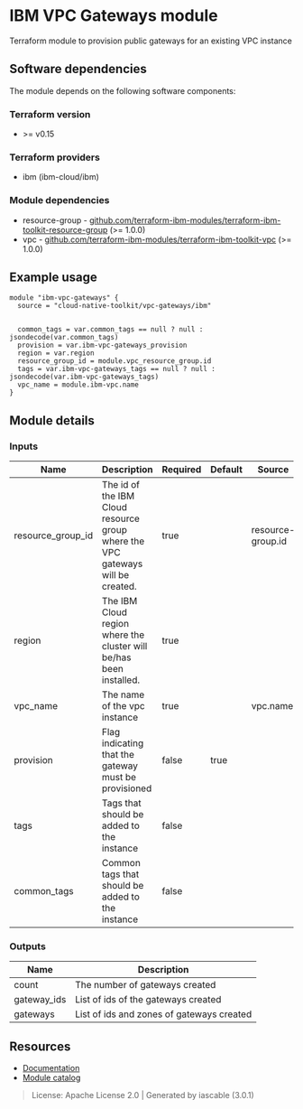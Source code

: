 # IBM VPC Gateways module

Terraform module to provision public gateways for an existing VPC instance


## Software dependencies

The module depends on the following software components:

### Terraform version

- \>= v0.15

### Terraform providers


- ibm (ibm-cloud/ibm)

### Module dependencies


- resource-group - [github.com/terraform-ibm-modules/terraform-ibm-toolkit-resource-group](https://github.com/terraform-ibm-modules/terraform-ibm-toolkit-resource-group) (>= 1.0.0)
- vpc - [github.com/terraform-ibm-modules/terraform-ibm-toolkit-vpc](https://github.com/terraform-ibm-modules/terraform-ibm-toolkit-vpc) (>= 1.0.0)

## Example usage

```hcl
module "ibm-vpc-gateways" {
  source = "cloud-native-toolkit/vpc-gateways/ibm"


  common_tags = var.common_tags == null ? null : jsondecode(var.common_tags)
  provision = var.ibm-vpc-gateways_provision
  region = var.region
  resource_group_id = module.vpc_resource_group.id
  tags = var.ibm-vpc-gateways_tags == null ? null : jsondecode(var.ibm-vpc-gateways_tags)
  vpc_name = module.ibm-vpc.name
}

```

## Module details

### Inputs

| Name | Description | Required | Default | Source |
|------|-------------|---------|----------|--------|
| resource_group_id | The id of the IBM Cloud resource group where the VPC gateways will be created. | true |  | resource-group.id |
| region | The IBM Cloud region where the cluster will be/has been installed. | true |  |  |
| vpc_name | The name of the vpc instance | true |  | vpc.name |
| provision | Flag indicating that the gateway must be provisioned | false | true |  |
| tags | Tags that should be added to the instance | false |  |  |
| common_tags | Common tags that should be added to the instance | false |  |  |

### Outputs

| Name | Description |
|------|-------------|
| count | The number of gateways created |
| gateway_ids | List of ids of the gateways created |
| gateways | List of ids and zones of gateways created |

## Resources

- [Documentation](https://operate.cloudnativetoolkit.dev)
- [Module catalog](https://modules.cloudnativetoolkit.dev)

> License: Apache License 2.0 | Generated by iascable (3.0.1)
